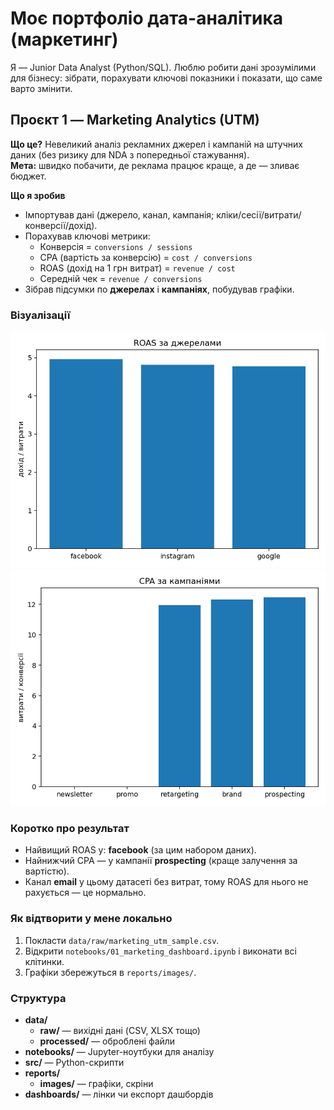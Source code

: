 # Моє портфоліо дата-аналітика (маркетинг)

Я — Junior Data Analyst (Python/SQL). Люблю робити дані зрозумілими для бізнесу: зібрати, порахувати ключові показники і показати, що саме варто змінити.

## Проєкт 1 — Marketing Analytics (UTM)

**Що це?** Невеликий аналіз рекламних джерел і кампаній на штучних даних (без ризику для NDA з попередньої стажування).  
**Мета:** швидко побачити, де реклама працює краще, а де — зливає бюджет.

**Що я зробив**
- Імпортував дані (джерело, канал, кампанія; кліки/сесії/витрати/конверсії/дохід).
- Порахував ключові метрики:
  - Конверсія = `conversions / sessions`
  - CPA (вартість за конверсію) = `cost / conversions`
  - ROAS (дохід на 1 грн витрат) = `revenue / cost`
  - Середній чек = `revenue / conversions`
- Зібрав підсумки по **джерелах** і **кампаніях**, побудував графіки.

### Візуалізації
![ROAS за джерелами](reports/images/roas_by_source.png)  
![CPA за кампаніями](reports/images/cpa_by_campaign.png)

### Коротко про результат
- Найвищий ROAS у: **facebook** (за цим набором даних).
- Найнижчий CPA — у кампанії **prospecting** (краще залучення за вартістю).
- Канал **email** у цьому датасеті без витрат, тому ROAS для нього не рахується — це нормально.

### Як відтворити у мене локально
1. Покласти `data/raw/marketing_utm_sample.csv`.  
2. Відкрити `notebooks/01_marketing_dashboard.ipynb` і виконати всі клітинки.  
3. Графіки збережуться в `reports/images/`.

### Структура
- **data/**
  - **raw/** — вихідні дані (CSV, XLSX тощо)
  - **processed/** — оброблені файли
- **notebooks/** — Jupyter-ноутбуки для аналізу
- **src/** — Python-скрипти
- **reports/**
  - **images/** — графіки, скріни
- **dashboards/** — лінки чи експорт дашбордів